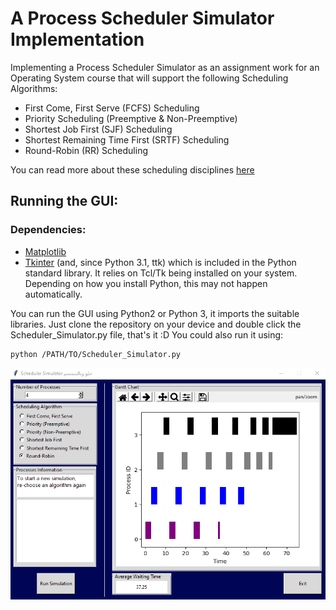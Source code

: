 # A Process Scheduler Simulator Implementation 
Implementing a Process Scheduler Simulator as an assignment work for an Operating System course that will support the following Scheduling Algorithms:
* First Come, First Serve (FCFS) Scheduling
* Priority Scheduling (Preemptive & Non-Preemptive)
* Shortest Job First (SJF) Scheduling
* Shortest Remaining Time First (SRTF) Scheduling
* Round-Robin (RR) Scheduling

You can read more about these scheduling disciplines [here](https://en.wikipedia.org/wiki/Scheduling_(computing)#Scheduling_disciplines)


## Running the GUI:
### Dependencies:
* [Matplotlib](https://matplotlib.org/3.1.1/users/installing.html)
* [Tkinter](https://tkdocs.com/tutorial/install.html) (and, since Python 3.1, ttk) which is included in the Python standard library. It relies on Tcl/Tk being installed on your system. Depending on how you install Python, this may not happen automatically.

You can run the GUI using Python2 or Python 3, it imports the suitable libraries.
Just clone the repository on your device and double click the Scheduler_Simulator.py file, that's it :D
You could also run it using:
```
python /PATH/TO/Scheduler_Simulator.py
```


![](https://github.com/FaresSalem/process-scheduler/blob/master/other%20files/gui2.png)
